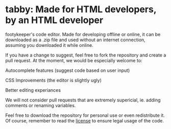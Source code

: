 # tabby: Made for HTML developers, by an HTML developer
footykeeper's code editor. Made for developing offline or online, it can be downloaded as a .zip file and used without an internet connection, assuming you downloaded it while online.

If you have a change to suggest, feel free to fork the repository and create a pull request. At the moment, we would be especially welcome to:

Autocomplete features (suggest code based on user input)

CSS Improvements (the editor is slightly ugly)

Better editing experiances

We will not consider pull requests that are extremely supericial, ie. adding comments or renaming variables.

Feel free to download the repository for personal use or even redistribute it. Of course, remember to read the [license](https://footykeeper.github.io/tabby/LICENSE.txt) to ensure legal usage of the code.
